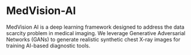 # MedVision-AI
MedVision AI is a deep learning framework designed to address the data scarcity problem in medical imaging. We leverage Generative Adversarial Networks (GANs) to generate realistic synthetic chest X-ray images for training AI-based diagnostic tools.
